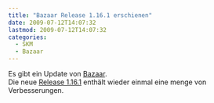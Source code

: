 ```yaml
---
title: "Bazaar Release 1.16.1 erschienen"
date: 2009-07-12T14:07:32
lastmod: 2009-07-12T14:07:32
categories:
  - SKM
  - Bazaar
---
```

Es gibt ein Update von [Bazaar](http://www.bazaar-vcs.org).  
Die neue [Release 1.16.1](http://doc.bazaar-vcs.org/bzr.1.16/en/release-notes/NEWS.html#bzr-1-16-1-2009-06-26) enthält 
wieder einmal eine menge von Verbesserungen.
